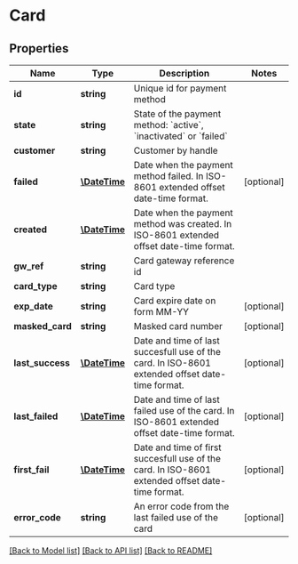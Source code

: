 # Card

## Properties
Name | Type | Description | Notes
------------ | ------------- | ------------- | -------------
**id** | **string** | Unique id for payment method | 
**state** | **string** | State of the payment method: &#x60;active&#x60;, &#x60;inactivated&#x60; or &#x60;failed&#x60; | 
**customer** | **string** | Customer by handle | 
**failed** | [**\DateTime**](\DateTime.md) | Date when the payment method failed. In ISO-8601 extended offset date-time format. | [optional] 
**created** | [**\DateTime**](\DateTime.md) | Date when the payment method was created. In ISO-8601 extended offset date-time format. | 
**gw_ref** | **string** | Card gateway reference id | 
**card_type** | **string** | Card type | 
**exp_date** | **string** | Card expire date on form MM-YY | [optional] 
**masked_card** | **string** | Masked card number | [optional] 
**last_success** | [**\DateTime**](\DateTime.md) | Date and time of last succesfull use of the card. In ISO-8601 extended offset date-time format. | [optional] 
**last_failed** | [**\DateTime**](\DateTime.md) | Date and time of last failed use of the card. In ISO-8601 extended offset date-time format. | [optional] 
**first_fail** | [**\DateTime**](\DateTime.md) | Date and time of first succesfull use of the card. In ISO-8601 extended offset date-time format. | [optional] 
**error_code** | **string** | An error code from the last failed use of the card | [optional] 

[[Back to Model list]](../README.md#documentation-for-models) [[Back to API list]](../README.md#documentation-for-api-endpoints) [[Back to README]](../README.md)


